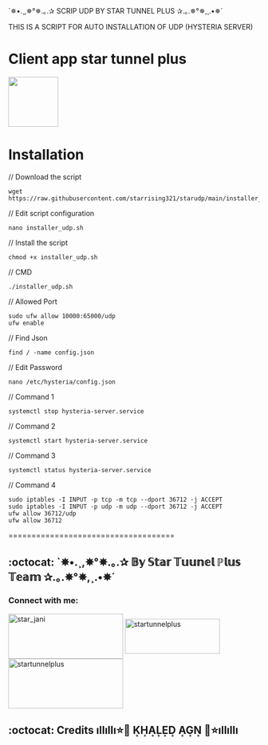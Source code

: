 `✵•.¸,✵°✵.｡.✰ SCRIP UDP BY STAR TUNNEL PLUS ✰.｡.✵°✵,¸.•✵´

THIS IS A SCRIPT FOR AUTO INSTALLATION OF UDP (HYSTERIA SERVER) 


# Client app star tunnel plus

<p>
<a href="https://play.google.com/store/apps/details?id=stp.startunnel.plus"><img src="https://play.google.com/intl/en_us/badges/images/generic/en-play-badge.png" height="100"></a>
</p>


# Installation


// Download the script
```
wget https://raw.githubusercontent.com/starrising321/starudp/main/installer_udp.sh
```
// Edit script configuration 
```
nano installer_udp.sh
```
// Install the script
```
chmod +x installer_udp.sh
```
// CMD
```
./installer_udp.sh
```
// Allowed Port
```
sudo ufw allow 10000:65000/udp
ufw enable
```
// Find Json
```
find / -name config.json
```
// Edit Password
```
nano /etc/hysteria/config.json
```
// Command 1
```
systemctl stop hysteria-server.service
```
// Command 2
```
systemctl start hysteria-server.service
```
// Command 3
```
systemctl status hysteria-server.service
```
// Command 4
```
sudo iptables -I INPUT -p tcp -m tcp --dport 36712 -j ACCEPT
sudo iptables -I INPUT -p udp -m udp --dport 36712 -j ACCEPT
ufw allow 36712/udp
ufw allow 36712
```
====================================
## :octocat: `✵•.¸,✵°✵.｡.✰ 𝔹𝕪 𝕊𝕥𝕒𝕣 𝕋𝕦𝕦𝕟𝕖𝕝 ℙ𝕝𝕦𝕤 𝕋𝕖𝕒𝕞 ✰.｡.✵°✵,¸.•✵´


 <h3 align="left">Connect with me:</h3>
<p align="left">
<a href="https://t.me/star_jani" target="blank"><img align="center" src="https://edawa.net/wp-content/uploads/Join-telegram.png" alt="star_jani" height="90" width="230"" /></a>
<a href="https://www.youtube.com/c/startunnelplus" target="blank"><img align="center" src="https://www.alfredocreates.com/wp-content/uploads/2017/02/Free-Outline-YouTube-Subscribe-Button-by-AlfredoCreates.png" alt="startunnelplus" height="70" width="190" /></a>
<a href="https://play.google.com/store/apps/details?id=stp.startunnel.plus" target="blank"><img align="center" src="https://play.google.com/intl/en_us/badges/images/generic/en-play-badge.png" alt="startunnelplus" height="100" width="230" /></a>
</p>
 
## :octocat: Credits  ıllıllı⭐🌟 K͙H͙A͙L͙E͙D͙ A͙G͙N͙ 🌟⭐ıllıllı

